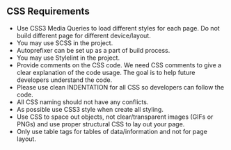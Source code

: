 ## CSS Requirements
- Use CSS3 Media Queries to load different styles for each page. Do not build different page for different device/layout.
- You may use SCSS in the project.
- Autoprefixer can be set up as a part of build process.
- You may use Stylelint in the project.
- Provide comments on the CSS code. We need CSS comments to give a clear explanation of the code usage. The goal is to help future developers understand the code.
- Please use clean INDENTATION for all CSS so developers can follow the code.
- All CSS naming should not have any conflicts.
- As possible use CSS3 style when create all styling.
- Use CSS to space out objects, not clear/transparent images (GIFs or PNGs) and use proper structural CSS to lay out your page.
- Only use table tags for tables of data/information and not for page layout.